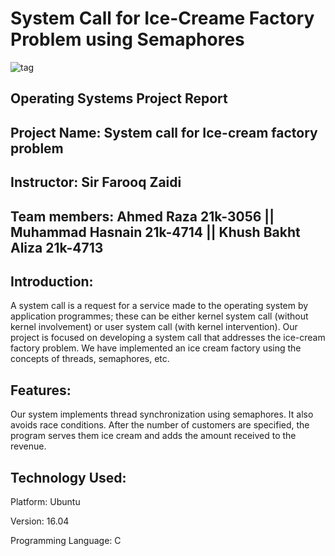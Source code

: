 # System Call for Ice-Creame Factory Problem using Semaphores

![tag](https://github.com/mkhasnain/OS_Project_Spring23/assets/127072235/0093ad31-0220-43c6-840a-df55191d656b)

## Operating Systems Project Report
## Project Name: System call for Ice-cream factory problem 
## Instructor: Sir Farooq Zaidi
## Team members: Ahmed Raza 21k-3056 || Muhammad Hasnain 21k-4714 || Khush Bakht Aliza 21k-4713

## Introduction:
A system call is a request for a service made to the operating system by application programmes; these can be either kernel system call (without kernel involvement) or user system call (with kernel intervention). Our project is focused on developing a system call that addresses the ice-cream factory problem. We have implemented an ice cream factory using the concepts of threads, semaphores, etc.

## Features:
Our system implements thread synchronization using semaphores. It also avoids race conditions. After the number of customers are specified, the program serves them ice cream and adds the amount received to the revenue.

## Technology Used:
Platform: Ubuntu

Version: 16.04

Programming Language: C

